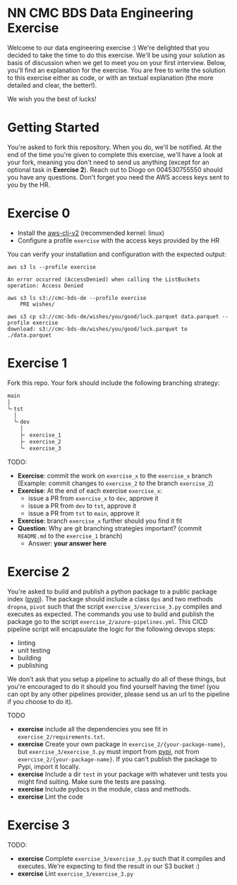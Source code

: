 # NN CMC BDS Data Engineering Exercise

Welcome to our data engineering exercise :) We're delighted that you decided to take the time to do this exercise. We'll be using your solution as basis of discussion when we get to meet you on your first interview. Below, you'll find an explanation for the exercise. You are free to write the solution to this exercise either as code, or with an textual explanation (the more detailed and clear, the better!).

We wish you the best of lucks!

# Getting Started

You're asked to fork this repository. When you do, we'll be notified. At the end of the time you're given to complete this exercise, we'll have a look at your fork, meaning you don't need to send us anything (except for an optional task in **Exercise 2**). Reach out to Diogo on 004530755550 should you have any questions. Don't forget you need the AWS access keys sent to you by the HR.

# Exercise 0

+ Install the [aws-cli-v2](https://docs.aws.amazon.com/cli/latest/userguide/getting-started-install.html) (recommended kernel: linux)
+ Configure a profile `exercise` with the access keys provided by the HR

You can verify your installation and configuration with the expected output:

```shell
aws s3 ls --profile exercise

An error occurred (AccessDenied) when calling the ListBuckets operation: Access Denied

aws s3 ls s3://cmc-bds-de --profile exercise
    PRE wishes/

aws s3 cp s3://cmc-bds-de/wishes/you/good/luck.parquet data.parquet --profile exercise
download: s3://cmc-bds-de/wishes/you/good/luck.parquet to ./data.parquet
```

# Exercise 1

Fork this repo. Your fork should include the following branching strategy:

```txt
main
│
└╴tst
  │
  └╴dev
    │
    ├╴ exercise_1
    ├╴ exercise_2
    └╴ exercise_3
```

TODO:
+ **Exercise**: commit the work on `exercise_x` to the `exercise_x` branch (Example: commit changes to `exercise_2` to the branch `exercise_2`)
+ **Exercise**: At the end of each exercise `exercise_x`:
    + issue a PR from `exercise_x` to `dev`, approve it
    + issue a PR from `dev` to `tst`, approve it
    + issue a PR from `tst` to `main`, approve it
+ **Exercise**: branch `exercise_x` further should you find it fit
+ **Question**: Why are git branching strategies important? (commit `README.md` to the `exercise_1` branch)
    + Answer: **your answer here**


# Exercise 2

You're asked to build and publish a python package to a public package index ([pypi](https://pypi.org/)). The package should include a class `Ops` and two methods `dropna`, `pivot` such that the script `exercise_3/exercise_3.py` compiles and executes as expected. The commands you use to build and publish the package go to the script `exercise_2/azure-pipelines.yml`. This CICD pipeline script will encapsulate the logic for the following devops steps:
- linting
- unit testing
- building
- publishing

We don't ask that you setup a pipeline to actually do all of these things, but you're encouraged to do it should you find yourself having the time! (you can opt by any other pipelines provider, please send us an url to the pipeline if you choose to do it).

TODO
+ **exercise** include all the dependencies you see fit in `exercise_2/requirements.txt`.
+ **exercise** Create your own package in `exercise_2/{your-package-name}`, but `exercise_3/exercise_3.py` must import from [pypi](https://pypi.org/), not from `exercise_2/{your-package-name}`. If you can't publish the package to Pypi, import it locally.
+ **exercise** Include a dir `test` in your package with whatever unit tests you might find suiting. Make sure the tests are passing.
+ **exercise** Include pydocs in the module, class and methods.
+ **exercise** Lint the code


# Exercise 3

TODO:
+ **exercise** Complete `exercise_3/exercise_3.py` such that it compiles and executes. We're expecting to find the result in our S3 bucket :)
+ **exercise** Lint `exercise_3/exercise_3.py`
